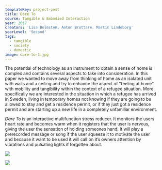 ```yaml
---
templateKey: project-post
title: Dare To
course: Tangible & Embodied Interaction
year: 2017
creators: 'Lisa Bolmsten, Anton Brottare, Martin Lindeborg'
yearLevel: 'Second'
tags:
  - tangible
  - society
  - domestic
image: dare-to-1.jpg
---
```


The potential of technology as an instrument to obtain a sense of home is complex and contains several aspects to take into consideration. In this paper we wanted to move away from thinking of home as an isolated unit with walls and a ceiling and try to enhance the aspect of "feeling at home" with mobility and tangibility within the context of a refugee situation. More specifically we are interested in the situation in which a refugee has arrived in Sweden, living in temporary homes not knowing if they are going to be allowed to stay and get a residence permit, or if they just got a residence permit and are starting up a new life in a completely unfamiliar environment.

_Dare To_ is an interactive multifunction stress reducer. It monitors the users heart rate and becomes warm when it registers that the user is nervous, giving the user the sensation of holding someones hand. It will play a prerecorded message or song if the user squeeze it to motivate the user and because it want to be used it will call on it’s owners attention by vibrations and pulsating lights if forgotten about.

![](images/dare-to-1.jpg)

![](images/dare-to-2.jpg)
